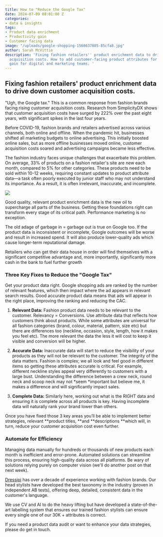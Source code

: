 ```yaml
---
title: How to "Reduce the Google Tax"
date: 2024-07-09 08:01:00 Z
categories:
- data & insights
tags:
- Product data enrichment
- Productivity gain
- Customer facing data
image: "/uploads/google-shopping-1568637805-85cfa8.jpg"
author: Sarah McVittie
description: 'Fixing fashion retailers'' product enrichment data to drive down customer
  acquisition costs. How to add customer-facing product attributes for fashion. Productivity
  gain for digital and marketing teams. '
---
```


## Fixing fashion retailers' product enrichment data to drive down customer acquisition costs.

"Ugh, the Google tax." This is a common response from fashion brands facing rising customer acquisition costs.
Research from SimplicityDX shows that customer acquisition costs have surged by 222% over the past eight years, with significant spikes in the last four years.

Before COVID-19, fashion brands and retailers advertised across various channels, both online and offline. When the pandemic hit, businesses shifted all marketing budgets to online advertising. This initially boosted online sales, but as more offline businesses moved online, customer acquisition costs soared and advertising campaigns became less effective.

The fashion industry faces unique challenges that exacerbate this problem. On average, 33% of products on a fashion retailer's site are new each month, compared to 5% for other categories. These products need to be sold within 10-12 weeks, requiring constant updates to product attribute data—a task often poorly executed by junior staff who may not understand its importance. As a result, it is often irrelevant, inaccurate, and incomplete.

![](https://img.siteleaf.com/eyJidWNrZXQiOiJzaXRlbGVhZi1jZG4iLCJrZXkiOiI1OTBjNTEyZDliZTVmNTQwNzc1YmM3MmQvYXNzZXRzLzY2OGNmMTBjZDgwZDA1NDc1Yzc2NjNhNy5KUEciLCJlZGl0cyI6eyJyZXNpemUiOnsid2lkdGgiOjEyMDAsImhlaWdodCI6MTIwMCwiZml0IjoiaW5zaWRlIn0sInRvRm9ybWF0Ijoid2VicCJ9fQ==)

Good quality, relevant product enrichment data is the new oil to supercharge all parts of the business. Getting these foundations right can transform every stage of its critical path. Performance marketing is no exception.

The old adage of garbage in = garbage out is true on Google too. If the product data is inconsistent or incomplete, Google outcomes will be worse and result in increased spend. It will also produce lower-quality ads which cause longer-term reputational damage.

Retailers who can get their data house in order will find themselves with a significant competitive advantage and, more importantly, significantly more cash in the bank to fuel further growth

### Three Key Fixes to Reduce the "Google Tax"

Get your product data right. Google shopping ads are ranked by the number of relevant features, which then impact where the ad appears in relevant search results. Good accurate product data means that ads will appear in the right place, improving the ranking and reducing the CAC.

1. **Relevant Data:** Fashion product data needs to be relevant to the customer. Relevancy = Conversions. Use attribute data that reflects how customers think about products. While some attributes are universal for all fashion categories (brand, colour, material, pattern, size etc) but there are differences too (neckline, occasion, style, length, how it makes you feel etc). The more relevant the data the less it will cost to keep it visible and conversion will be higher.

2. **Accurate Data:** Inaccurate data will start to reduce the visibility of your products as they will not be relevant to the customer. The integrity of the data matters. Fashion is complex; we all look and feel good in different items so getting these attributes accurate is critical. For example, different neckline styles appeal very differently to customers with a large bust. Understanding the difference between a crew neck, round neck and scoop neck may not \*seem \*important but believe me, it makes a difference and will significantly impact sales.

3. **Complete Data:** Similarly here, working out what is the RIGHT data and ensuring it is complete across all products is key. Having incomplete data will naturally rank your brand lower than others.

Once you have fixed those 3 key areas you’ll be able to implement better strategies, relevant \*\*product titles, \*\*and \*\*descriptions \*\*which will, in turn, reduce your customer acquisition cost even further.

### Automate for Efficiency

Managing data manually for hundreds or thousands of new products each month is inefficient and error-prone. Automated solutions can streamline this process, ensuring high-quality data across all platforms. Be wary of solutions relying purely on computer vision (we'll do another post on that next week).

[Dressipi](https://www.linkedin.com/company/dressipi/) has over a decade of experience working with fashion brands. Our head stylists have developed the best taxonomy in the industry (proven in independent AB tests), offering deep, detailed, consistent data in the customer's language.

We use CV and AI to do the heavy lifting but have developed a state-of-the-art labelling system that ensures our trained fashion stylists can ensure every single one of our 30K \+ attributes is correct.

If you need a product data audit or want to enhance your data strategies, please do get in touch.